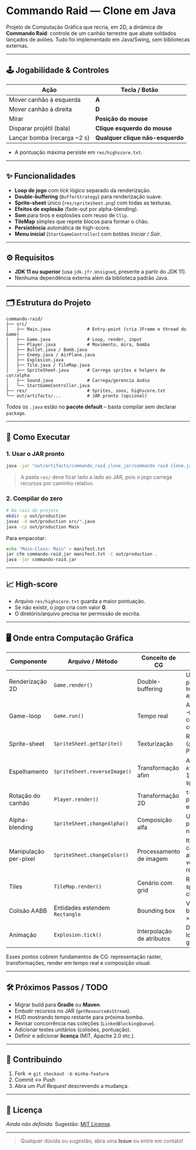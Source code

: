 # Commando Raid — Clone em Java

Projeto de Computação Gráfica que recria, em 2D, a dinâmica de **Commando Raid**: controle de um canhão terrestre que abate soldados lançados de aviões. Tudo foi implementado em Java/Swing, sem bibliotecas externas.

---

## 🕹️ Jogabilidade & Controles

| Ação                         | Tecla / Botão                    |
| ---------------------------- | -------------------------------- |
| Mover canhão à esquerda      | **A**                            |
| Mover canhão à direita       | **D**                            |
| Mirar                        | **Posição do mouse**             |
| Disparar projétil (bala)     | **Clique esquerdo do mouse**     |
| Lançar bomba (recarga \~2 s) | **Qualquer clique não-esquerdo** |

* A pontuação máxima persiste em `res/highscore.txt`.

---

## ✨ Funcionalidades

* **Loop de jogo** com *tick* lógico separado da renderização.
* **Double-buffering** (`BufferStrategy`) para renderização suave.
* **Sprite-sheet** único (`res/spritesheet.png`) com todas as texturas.
* **Efeitos de explosão** (fade-out por alpha-blending).
* **Som** para tiros e explosões com reuso de `Clip`.
* **TileMap** simples que repete blocos para formar o chão.
* **Persistência** automática de high-score.
* **Menu inicial** (`StartGameController`) com botões *Iniciar* / *Sair*.

---

## ⚙️ Requisitos

* **JDK 11 ou superior**
  (usa `jdk.jfr.Unsigned`, presente a partir do JDK 11).
* Nenhuma dependência externa além da biblioteca padrão Java.

---

## 🗂️ Estrutura do Projeto

```
commando-raid/
├── src/
│   ├── Main.java              # Entry-point (cria JFrame e thread do Game)
│   ├── Game.java              # Loop, render, input
│   ├── Player.java            # Movimento, mira, bomba
│   ├── Bullet.java / Bomb.java
│   ├── Enemy.java / AirPlane.java
│   ├── Explosion.java
│   ├── Tile.java / TileMap.java
│   ├── SpriteSheet.java       # Carrega sprites e helpers de cor/alpha
│   ├── Sound.java             # Carrega/gerencia áudio
│   └── StartGameController.java
├── res/                       # Sprites, sons, highscore.txt
└── out/artifacts/...          # JAR pronto (opcional)
```

Todos os `.java` estão no **pacote default** – basta compilar sem declarar `package`.

---

## 🚀 Como Executar

### 1. Usar o JAR pronto

```bash
java -jar "out/artifacts/commando_raid_clone_jar/commando raid clone.jar"
```

> A pasta `res/` deve ficar lado a lado ao JAR, pois o jogo carrega recursos por caminho relativo.

### 2. Compilar do zero

```bash
# Na raiz do projeto
mkdir -p out/production
javac -d out/production src/*.java
java -cp out/production Main
```

Para empacotar:

```bash
echo "Main-Class: Main" > manifest.txt
jar cfm commando-raid.jar manifest.txt -C out/production .
java -jar commando-raid.jar
```

---

## 📈 High-score

* Arquivo `res/highscore.txt` guarda a maior pontuação.
* Se não existir, o jogo cria com valor **0**.
* O diretório/arquivo precisa ter permissão de escrita.

---

## 🖥️ Onde entra Computação Gráfica

| Componente            | Arquivo / Método               | Conceito de CG            | Descrição                                                                                  |
| --------------------- | ------------------------------ | ------------------------- | ------------------------------------------------------------------------------------------ |
| Renderização 2D       | `Game.render()`                | Double-buffering          | Usa `BufferStrategy` para eliminar flicker; `bufferStrategy.show()` após desenhar.         |
| Game-loop             | `Game.run()`                   | Tempo real                | Atualiza lógica (`tick`) → desenha (`render`) com alvo de FPS constante.                   |
| Sprite-sheet          | `SpriteSheet.getSprite()`      | Texturização              | Recorta sub-imagens (`getSubimage`) de um PNG único.                                       |
| Espelhamento          | `SpriteSheet.reverseImage()`   | Transformação afim        | Aplica `AffineTransform` (-1, 1) para inverter sprites de inimigos.                        |
| Rotação do canhão     | `Player.render()`              | Transformação 2D          | `translate` → `rotate` para orientar o tubo em direção ao mouse.                           |
| Alpha-blending        | `SpriteSheet.changeAlpha()`    | Composição alfa           | Usa `AlphaComposite` para gerar fade-out na explosão.                                      |
| Manipulação per-pixel | `SpriteSheet.changeColor()`    | Processamento de imagem   | Itera pixels, altera canais RGB mantendo alfa (ex.: canhão fica vermelho durante recarga). |
| Tiles                 | `TileMap.render()`             | Cenário com grid          | Repete pequenos sprites para formar o chão.                                                |
| Colisão AABB          | Entidades estendem `Rectangle` | Bounding box              | Verifica interseção bala × inimigo, bomba × jogador etc.                                   |
| Animação              | `Explosion.tick()`             | Interpolação de atributos | Diminui opacidade ao longo do tempo gerando efeito visual.                                 |

Esses pontos cobrem fundamentos de CG: representação raster, transformações, render em tempo real e composição visual.

---

## 🛠️ Próximos Passos / TODO

* Migrar build para **Gradle** ou **Maven**.
* Embutir recursos no JAR (`getResourceAsStream`).
* HUD mostrando tempo restante para próxima bomba.
* Revisar concorrência nas coleções (`LinkedBlockingQueue`).
* Adicionar testes unitários (colisões, pontuação).
* Definir e adicionar **licença** (MIT, Apache 2.0 etc.).

---

## 🤝 Contribuindo

1. Fork → `git checkout -b minha-feature`
2. Commit ↔ Push
3. Abra um *Pull Request* descrevendo a mudança.

---

## 📄 Licença

*Ainda não definida.* Sugestão: [MIT License](https://opensource.org/licenses/MIT).

---

> Qualquer dúvida ou sugestão, abra uma **Issue** ou entre em contato!
